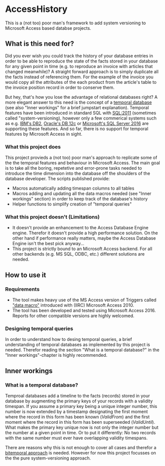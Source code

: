 # AccessHistory
This is a (not too) poor man's framework to add system versioning to Microsoft Access based databse projects.

## What is this need for?
Did you ever wish you could track the history of your database entries in order to be able to reproduce the state of the facts stored in your database for any  given point in time (e.g. to reproduce an invoice with articles that changed meanwhile)? A straight forward approach is to simply duplicate all the facts instead of referencing them. For the example of the invoice you would copy all the attributes of the each product from the article's table to the invoice position record in order to conserve them.

But hey, that's how you lose the advantage of relational databases right? A more elegant answer to this need is the concept of a [temporal database](https://en.wikipedia.org/wiki/Temporal_database) (see also "Inner workings" for a brief jumpstart explanation). Temporal features have been introduced in standard SQL with [SQL:2011](https://en.wikipedia.org/wiki/SQL:2011) (sometimes called "system-versioning), however only a few commerical systems such as e.g. [IBM's DB2](https://www.ibm.com/developerworks/data/library/techarticle/dm-1204db2temporaldata/), [Oracle's DB 12c](https://oracle-base.com/articles/12c/temporal-validity-12cr1) or [Microsoft's SQL Server 2016](https://msdn.microsoft.com/en-us/library/mt590957.aspx) are supporting these features. And so far, there is no support for temporal features by Microsoft Access in sight.

### What this project does
This project provieds a (not too) poor man's approach to replicate some of the the temporal features and behaviour in Microsoft Access. The main goal is to take all the boring, repetetive and error-prone tasks needed to introduce the time dimension into the database off the shoulders of the database developer. The scripts published provide:
* Macros automatically adding timespan columns to all tables
* Macros adding and updating all the data macros needed (see "Inner workings" section) in order to keep track of the database's history
* Helper functions to simplify creation of "temporal queries"

### What this project doesn't (Limitations)
* It doesn't provide an enhancement to the Access Database Engine engine. Therefor it doesn't provide a high performance solution. On the other hand if performance really matters, maybe the Access Database Engine isn't the best pick anyway...
* This project is strictly bound to an Microsoft Access backend. For all other backends (e.g. MS SQL, ODBC, etc.) different solutions are needed.

## How to use it
### Requirements
* The tool makes heavy use of the MS Access version of Triggers called ["data macro"](https://support.office.com/en-us/article/Create-a-data-macro-b1b94bca-4f17-47ad-a66d-f296ef834200) introduced with (IIRC) Microsoft Access 2010.
* The tool has been developed and tested using Microsoft Access 2016. Reports for other compatible versions are highly welcomed. 

### Designing temporal queries
In order to understand how to desing temporal queries, a brief understanding of temporal databases as implemented by this project is needed. Therefor reading the section "What is a temporal database?" in the "Inner workings"-chapter is highly recommended.

## Inner workings
### What is a temporal database?
Temproal databases add a timeline to the facts (records) stored in your database by augmenting the primary keys of your records with a validity timespan. If you assume a primary key being a unique integer number, this number is now extended by a timestamp designating the first moment where the record in this form has been known (*ValidFrom*) and the first moment where the record in this form has been superseeded (*ValidUntil*). What makes the primary key unique now is not only the integer number but the number at a given point in time. Or to put it differently: No two records with the same number must ever have overlapping validity timespans.

There are reasons why this is not enough to cover all cases and therefor a [bitemporal approach](https://en.wikipedia.org/wiki/Bitemporal_Modeling) is needed. However for now this project focusses on the the pure system-versioning approach.

